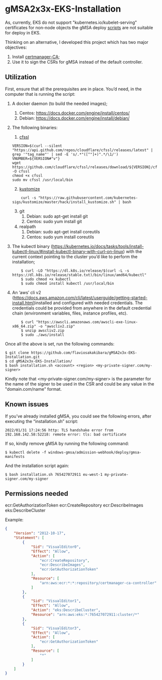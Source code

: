 # gMSA2x3x-EKS-Installation

As, currently, EKS do not support "kubernetes.io/kubelet-serving" certificates for non-node objects the gMSA deploy [scripts](https://github.com/kubernetes-sigs/windows-gmsa/blob/master/admission-webhook/deploy/create-signed-cert.sh#L120_) are not suitable for deploy in EKS.

Thinking on an alternative, I developed this project which has two major objectives:

1. Install [certmanager-CA](https://github.com/cert-manager/signer-ca);
2. Use it to sign the CSRs for gMSA instead of the default controller.

## Utilization

First, ensure that all the prerequisites are in place. You’d need, in the computer that is running the script:

1. A docker daemon (to build the needed images);
    1. Centos: https://docs.docker.com/engine/install/centos/
    2. Debian: https://docs.docker.com/engine/install/debian/
2. The following binaries:
    1. [cfssl](https://computingforgeeks.com/how-to-install-cloudflare-cfssl-on-linux-macos/) 

    ```shell
    VERSION=$(curl --silent "https://api.github.com/repos/cloudflare/cfssl/releases/latest" | grep '"tag_name"' | sed -E 's/.*"([^"]+)".*/\1/')
    VNUMBER=${VERSION#"v"}
    wget https://github.com/cloudflare/cfssl/releases/download/${VERSION}/cfssl_${VNUMBER}_linux_amd64 -O cfssl
    chmod +x cfssl
    sudo mv cfssl /usr/local/bin
    ```

    2. [kustomize](https://kubectl.docs.kubernetes.io/installation/kustomize/binaries/)
    ```shell
        curl -s "https://raw.githubusercontent.com/kubernetes-sigs/kustomize/master/hack/install_kustomize.sh" | bash
    ```
    3. git
        1. Debian: sudo apt-get install git
        2. Centos: sudo yum install git
    4. realpath
        1. Debian: sudo apt-get install coreutils
        2. Centos: sudo yum install coreutils

3. The kubectl binary (https://kubernetes.io/docs/tasks/tools/install-kubectl-linux/#install-kubectl-binary-with-curl-on-linux) with the current context pointing to the cluster you’d like to perform the installation;

    ```shell
        $ curl -LO "https://dl.k8s.io/release/$(curl -L -s https://dl.k8s.io/release/stable.txt)/bin/linux/amd64/kubectl"
        $ sudo chmod +x kubectl
        $ sudo chmod install kubectl /usr/local/bin
    ```

4. An ‘aws’ cli v2 (https://docs.aws.amazon.com/cli/latest/userguide/getting-started-install.html)installed and configured with needed credentials. The credentials could be provided from anywhere in the default credential chain (environment variables, files, instance profiles, etc).

    ```shell
        $ curl "https://awscli.amazonaws.com/awscli-exe-linux-x86_64.zip" -o "awscliv2.zip"
        $ unzip awscliv2.zip
        $ sudo ./aws/install
    ```

Once all the above is set, run the following commands:

```
$ git clone https://github.com/flaviosakakibara/gMSA2x3x-EKS-Installation.git
$ cd gMSA2x3x-EKS-Installation/
$ bash installation.sh <account> <region> <my-private-signer.com/my-signer>
```

Kindly note that <my-private-signer.com/my-signer> is the parameter for the name of the signer to be used in the CSR and could be any value in the "domain.com/name" format.

## Known issues

If you’ve already installed gMSA, you could see the following errors, after executing the “installation.sh” script:

```log
2022/01/31 17:24:56 http: TLS handshake error from 192.168.142.58:52218: remote error: tls: bad certificate
```

If so, kindly remove gMSA by running the following command:

```shell
$ kubectl delete -f windows-gmsa/admission-webhook/deploy/gmsa-manifests
```

And the installation script again:

```shell
$ bash installation.sh 765427072911 eu-west-1 my-private-signer.com/my-signer
```

## Permissions needed
ecr:GetAuthorizationToken
ecr:CreateRepository
ecr:DescribeImages
eks:DescribeCluster

Example:

```json
{
    "Version": "2012-10-17",
    "Statement": [
        {
            "Sid": "VisualEditor0",
            "Effect": "Allow",
            "Action": [
                "ecr:CreateRepository",
                "ecr:DescribeImages",
                "ecr:GetAuthorizationToken"
            ],
            "Resource": [
                "arn:aws:ecr:*:*:repository/certmanager-ca-controller"
            ]
        },
        {
            "Sid": "VisualEditor1",
            "Effect": "Allow",
            "Action": "eks:DescribeCluster",
            "Resource": "arn:aws:eks:*:765427072911:cluster/*"
        },
        {
            "Sid": "VisualEditor3",
            "Effect": "Allow",
            "Action": [
                "ecr:GetAuthorizationToken"
            ],
            "Resource": [
                "*"
            ]
        }
    ]
}
```